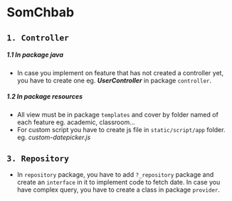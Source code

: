 # **SomChbab**

## `1. Controller` 
##### **1.1 In package java**
+ In case you implement on feature that has not created a controller yet, you have to create one eg. _**UserController**_  in package `controller`.
##### **1.2 In package resources**
+ All view must be in package `templates` and cover by folder named of each feature eg. academic, classroom... 
+ For custom script you have to create js file in `static/script/app` folder. eg. _custom-datepicker.js_
## `3. Repository`
+ In `repository` package, you have to add `?_repository` package and create an `interface` in it to implement code to fetch date. 
In case you have complex query, you have to create a class in package `provider`.